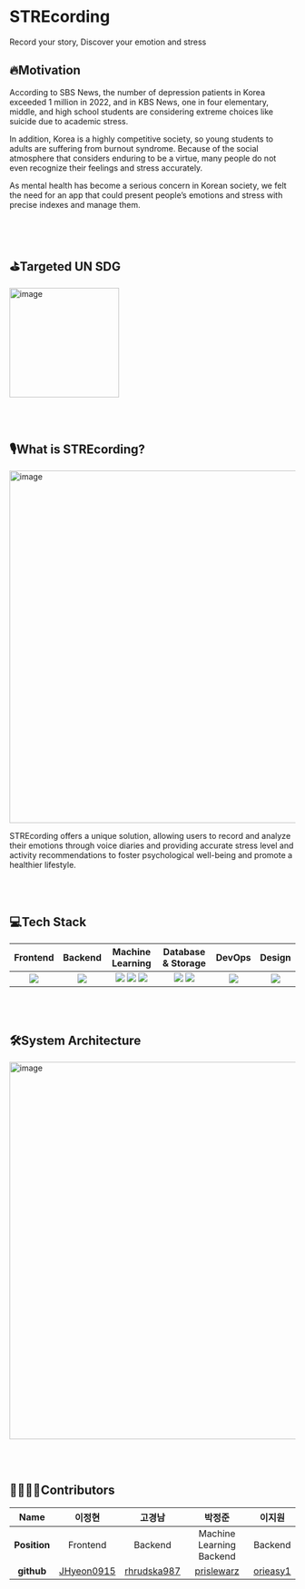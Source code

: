 # STREcording

Record your story, Discover your emotion and stress


## 🔥Motivation

According to SBS News, the number of depression patients in Korea exceeded 1 million in 2022, and in KBS News, one in four elementary, middle, and high school students are considering extreme choices like suicide due to academic stress. 

In addition, Korea is a highly competitive society, so young students to adults are suffering from burnout syndrome. Because of the social atmosphere that considers enduring to be a virtue, many people do not even recognize their feelings and stress accurately.

As mental health has become a serious concern in Korean society, we felt the need for an app that could present people’s emotions and stress with precise indexes and manage them.

<br><br>

## ⛳Targeted UN SDG

<img width="193" alt="image" src="https://github.com/Solution-Challenge-stress-solution/.github/assets/129071350/bcaf588f-4149-4035-addc-7e287febb1f4">

<br><br>

## 🎙️What is STREcording?

<img width="621" alt="image" src="https://github.com/Solution-Challenge-stress-solution/.github/assets/129071350/c776497c-3a8e-462c-8f89-7af9d6c13d70">

STREcording offers a unique solution, allowing users to record and analyze their emotions through voice diaries and providing accurate stress level and activity recommendations to foster psychological well-being and promote a healthier lifestyle.

<br><br>

## 💻Tech Stack

|Frontend|Backend|Machine Learning|Database & Storage|DevOps|Design|
|:------:|:------:|:-------------:|:----------------:|:-----:|:-----:|
|<img src="https://img.shields.io/badge/flutter-02569B?style=for-the-badge&logo=flutter&logoColor=white">|<img src="https://img.shields.io/badge/springboot-6DB33F?style=for-the-badge&logo=springboot&logoColor=white">|<img src="https://img.shields.io/badge/colab-F9AB00?style=for-the-badge&logo=colab&logoColor=white"> <img src="https://img.shields.io/badge/tensorflow-FF6F00?style=for-the-badge&logo=tensorflow&logoColor=white"> <img src="https://img.shields.io/badge/numpy-013243?style=for-the-badge&logo=numpy&logoColor=white">|<img src="https://img.shields.io/badge/mysql-4479A1?style=for-the-badge&logo=mysql&logoColor=white"> <img src="https://img.shields.io/badge/googlecloud-4285F4?style=for-the-badge&logo=googlecloud&logoColor=white">|<img src="https://img.shields.io/badge/docker-2496ED?style=for-the-badge&logo=docker&logoColor=white">|<img src="https://img.shields.io/badge/figma-F24E1E?style=for-the-badge&logo=figma&logoColor=white">|

<br><br>

## 🛠️System Architecture

<img width="665" alt="image" src="https://github.com/Solution-Challenge-stress-solution/.github/assets/129071350/056800b2-2a8c-44e3-b584-5981ddf0417c">


<br><br>

## 👨‍👩‍👧‍👦Contributors

|**Name**|이정현|고경남|박정준|이지원|
|:--:|:----:|:----:|:----:|:----:|
|**Position**|Frontend|Backend|Machine Learning<br> Backend|Backend|
|**github**|[JHyeon0915](https://github.com/JHyeon0915")|[rhrudska987](https://github.com/rhrudska987)|[prislewarz](https://github.com/prislewarz)|[orieasy1](https://github.com/orieasy1)|
